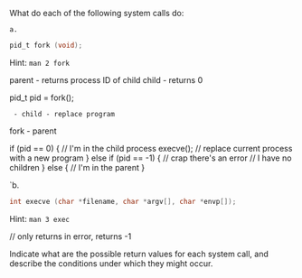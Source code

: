 What do each of the following system calls do:

    a.
```c
pid_t fork (void);
```
Hint: `man 2 fork`

parent - returns process ID of child
child - returns 0

pid_t pid = fork();

     - child - replace program
fork - parent

if (pid == 0) {
    // I'm in the child process
    execve(); // replace current process with a new program
} else if (pid == -1) {
    // crap there's an error
    // I have no children
} else {
    // I'm in the parent
}



`b.
```c
int execve (char *filename, char *argv[], char *envp[]);
```
Hint: `man 3 exec`

// only returns in error, returns -1



Indicate what are the possible return values for each system call, and describe the conditions under which they might occur.
